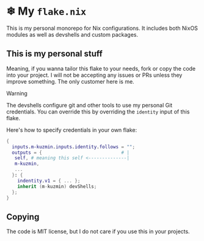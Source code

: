 # ❄ My `flake.nix`

This is my personal monorepo for Nix configurations. It includes both NixOS modules as well as devshells and custom
packages.

## This is my personal stuff

Meaning, if you wanna tailor this flake to your needs, fork or copy the code into your project. I will not be accepting
any issues or PRs unless they improve something. The only customer here is me.

> [!WARNING]
> The devshells configure git and other tools to use my personal Git credentials. You can override this by overriding
> the `identity` input of this flake.
>
> Here's how to specify credentials in your own flake:
> ```nix
> {
>   inputs.m-kuzmin.inputs.identity.follows = "";
>   outputs = {                             # |
>    self, # meaning this self <--------------|
>    m-kuzmin,
>    ...
>   }: { 
>     indentity.v1 = { ... };
>     inherit (m-kuzmin) devShells;
>   };
> }
> ```

## Copying

The code is MIT license, but I do not care if you use this in your projects.